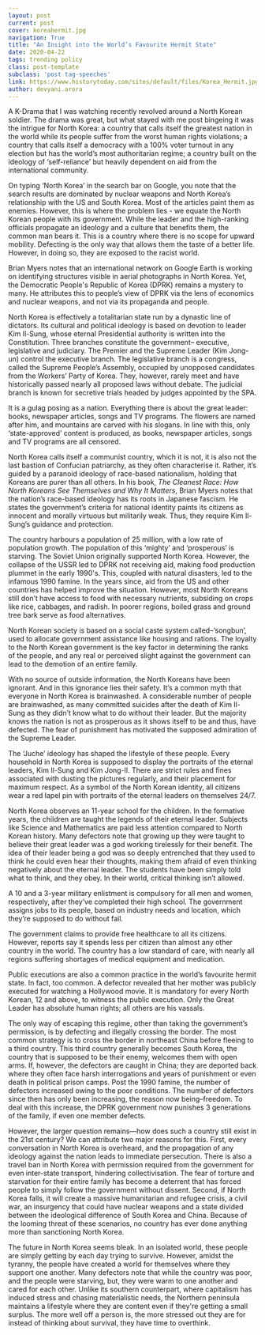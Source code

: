 ```yaml
---
layout: post
current: post
cover: koreahermit.jpg
navigation: True
title: "An Insight into the World’s Favourite Hermit State"
date: 2020-04-22
tags: trending policy
class: post-template
subclass: 'post tag-speeches'
link: https://www.historytoday.com/sites/default/files/Korea_Hermit.jpg
author: devyani.arora
---
```

A K-Drama that I was watching recently revolved around a North Korean soldier. The drama was great, but what stayed with me post bingeing it was the intrigue for North Korea: a country that calls itself the greatest nation in the world while its people suffer from the worst human rights violations; a country that calls itself a democracy with a 100% voter turnout in any election but has the world’s most authoritarian regime; a country built on the ideology of ‘self-reliance’ but heavily dependent on aid from the international community.

On typing ‘North Korea’ in the search bar on Google, you note that the search results are dominated by nuclear weapons and North Korea’s relationship with the US and South Korea. Most of the articles paint them as enemies. However, this is where the problem lies - we equate the North Korean people with its government. While the leader and the high-ranking officials propagate an ideology and a culture that benefits them, the common man bears it. This is a country where there is no scope for upward mobility. Defecting is the only way that allows them the taste of a better life. However, in doing so, they are exposed to the racist world.

Brian Myers notes that an international network on Google Earth is working on identifying structures visible in aerial photographs in North Korea. Yet, the Democratic People's Republic of Korea (DPRK) remains a mystery to many. He attributes this to people’s view of DPRK via the lens of economics and nuclear weapons, and not via its propaganda and people.

North Korea is effectively a totalitarian state run by a dynastic line of dictators. Its cultural and political ideology is based on devotion to leader Kim Il-Sung, whose eternal Presidential authority is written into the Constitution. Three branches constitute the government– executive, legislative and judiciary. The Premier and the Supreme Leader (Kim Jong-un) control the executive branch. The legislative branch is a congress, called the Supreme People’s Assembly, occupied by unopposed candidates from the Workers’ Party of Korea. They, however, rarely meet and have historically passed nearly all proposed laws without debate. The judicial branch is known for secretive trials headed by judges appointed by the SPA.

It is a gulag posing as a nation. Everything there is about the great leader: books, newspaper articles, songs and TV programs. The flowers are named after him, and mountains are carved with his slogans. In line with this, only ‘state-approved’ content is produced, as books, newspaper articles, songs and TV programs are all censored.

North Korea calls itself a communist country, which it is not, it is also not the last bastion of Confucian patriarchy, as they often characterise it. Rather, it’s guided by a paranoid ideology of race-based nationalism, holding that Koreans are purer than all others. In his book, *The Cleanest Race: How North Koreans See Themselves and Why It Matters*, Brian Myers notes that the nation’s race-based ideology has its roots in Japanese fascism. He states the government’s criteria for national identity paints its citizens as innocent and morally virtuous but militarily weak. Thus, they require Kim Il-Sung’s guidance and protection.

The country harbours a population of 25 million, with a low rate of population growth. The population of this ‘mighty’ and ‘prosperous’ is starving. The Soviet Union originally supported North Korea. However, the collapse of the USSR led to DPRK not receiving aid, making food production plummet in the early 1990's. This, coupled with natural disasters, led to the infamous 1990 famine. In the years since, aid from the US and other countries has helped improve the situation. However, most North Koreans still don’t have access to food with necessary nutrients, subsiding on crops like rice, cabbages, and radish. In poorer regions, boiled grass and ground tree bark serve as food alternatives.

North Korean society is based on a social caste system called–‘songbun’, used to allocate government assistance like housing and rations. The loyalty to the North Korean government is the key factor in determining the ranks of the people, and any real or perceived slight against the government can lead to the demotion of an entire family.

With no source of outside information, the North Koreans have been ignorant. And in this ignorance lies their safety. It’s a common myth that everyone in North Korea is brainwashed. A considerable number of people are brainwashed, as many committed suicides after the death of Kim Il-Sung as they didn’t know what to do without their leader. But the majority knows the nation is not as prosperous as it shows itself to be and thus, have defected. The fear of punishment has motivated the supposed admiration of the Supreme Leader.

The ‘Juche’ ideology has shaped the lifestyle of these people. Every household in North Korea is supposed to display the portraits of the eternal leaders, Kim Il-Sung and Kim Jong-Il. There are strict rules and fines associated with dusting the pictures regularly, and their placement for maximum respect. As a symbol of the North Korean identity, all citizens wear a red lapel pin with portraits of the eternal leaders on themselves 24/7.

North Korea observes an 11-year school for the children. In the formative years, the children are taught the legends of their eternal leader. Subjects like Science and Mathematics are paid less attention compared to North Korean history. Many defectors note that growing up they were taught to believe their great leader was a god working tirelessly for their benefit. The idea of their leader being a god was so deeply entrenched that they used to think he could even hear their thoughts, making them afraid of even thinking negatively about the eternal leader. The students have been simply told what to think, and they obey. In their world, critical thinking isn’t allowed.

A 10 and a 3-year military enlistment is compulsory for all men and women, respectively, after they’ve completed their high school. The government assigns jobs to its people, based on industry needs and location, which they’re supposed to do without fail.

The government claims to provide free healthcare to all its citizens. However, reports say it spends less per citizen than almost any other country in the world. The country has a low standard of care, with nearly all regions suffering shortages of medical equipment and medication.

Public executions are also a common practice in the world’s favourite hermit state. In fact, too common. A defector revealed that her mother was publicly executed for watching a Hollywood movie. It is mandatory for every North Korean, 12 and above, to witness the public execution. Only the Great Leader has absolute human rights; all others are his vassals.

The only way of escaping this regime, other than taking the government’s permission, is by defecting and illegally crossing the border. The most common strategy is to cross the border in northeast China before fleeing to a third country. This third country generally becomes South Korea, the country that is supposed to be their enemy, welcomes them with open arms. If, however, the defectors are caught in China; they are deported back where they often face harsh interrogations and years of punishment or even death in political prison camps. Post the 1990 famine, the number of defectors increased owing to the poor conditions. The number of defectors since then has only been increasing, the reason now being–freedom. To deal with this increase, the DPRK government now punishes 3 generations of the family, if even one member defects.

However, the larger question remains—how does such a country still exist in the 21st century? We can attribute two major reasons for this. First, every conversation in North Korea is overheard, and the propagation of any ideology against the nation leads to immediate persecution. There is also a travel ban in North Korea with permission required from the government for even inter-state transport, hindering collectivisation. The fear of torture and starvation for their entire family has become a deterrent that has forced people to simply follow the government without dissent. Second, if North Korea falls, it will create a massive humanitarian and refugee crisis, a civil war, an insurgency that could have nuclear weapons and a state divided between the ideological difference of South Korea and China. Because of the looming threat of these scenarios, no country has ever done anything more than sanctioning North Korea.

The future in North Korea seems bleak. In an isolated world, these people are simply getting by each day trying to survive. However, amidst the tyranny, the people have created a world for themselves where they support one another. Many defectors note that while the country was poor, and the people were starving, but, they were warm to one another and cared for each other. Unlike its southern counterpart, where capitalism has induced stress and chasing materialistic needs, the Northern peninsula maintains a lifestyle where they are content even if they're getting a small surplus. The more well off a person is, the more stressed out they are for instead of thinking about survival, they have time to overthink.
